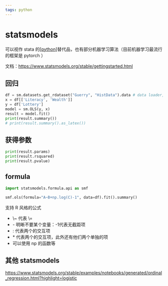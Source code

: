 ```yaml
---
tags: python
---
```

# statsmodels

可以视作 stata 的[[python]]替代品，也有部分机器学习算法（目前机器学习最流行的框架是 pytorch ）

文档：<https://www.statsmodels.org/stable/gettingstarted.html>

## 回归

```python
df = sm.datasets.get_rdataset("Guerry", "HistData").data # data loader, use pandas
x = df[['Literacy', 'Wealth']]
y = df['Lottery']
model = sm.OLS(y, x)
result = model.fit()
print(result.summary())
# print(result.summary().as_latex())
```

## 获得参数

```python
print(result.params)
print(result.rsquared)
print(result.pvalue)
```

## formula

```python
import statsmodels.formula.api as smf

smf.ols(formula="A~B+np.log(C)-1", data=df).fit().summary()
```

支持 R 风格的公式

- \\~ 代表 \\=
- \- 明晰不要某个变量：-1代表无截距项
- : 代表两个的交互项
- \* 代表两个的交互项，此外还有他们两个单独的项
- 可以使用 np 的函数等

## 其他 statsmodels

<https://www.statsmodels.org/stable/examples/notebooks/generated/ordinal_regression.html?highlight=logistic>

[//begin]: # "Autogenerated link references for markdown compatibility"
[python]: ../python.md "python"
[//end]: # "Autogenerated link references"
